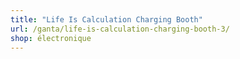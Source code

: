 ```yaml
---
title: "Life Is Calculation Charging Booth"
url: /ganta/life-is-calculation-charging-booth-3/
shop: électronique
---
```

